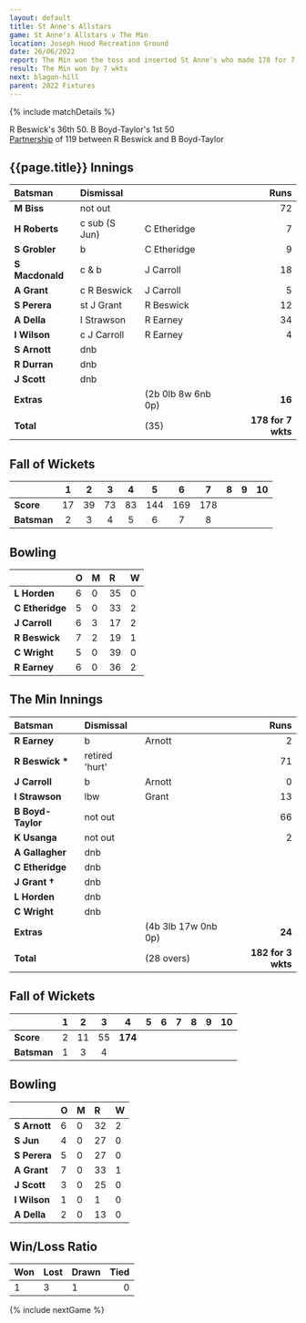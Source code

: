 ```yaml
---
layout: default
title: St Anne's Allstars
game: St Anne's Allstars v The Min
location: Joseph Hood Recreation Ground
date: 26/06/2022
report: The Min won the toss and inserted St Anne's who made 178 for 7 wkts in 35 overs. The Min made 182 for 3 wkts in reply in 28 overs
result: The Min won by 7 wkts
next: blagon-hill
parent: 2022 Fixtures
---
```


{% include matchDetails %}

R Beswick's 36th 50. B Boyd-Taylor's 1st 50<br />
[Partnership](/records/partnerships) of 119 between R Beswick and B Boyd-Taylor

## {{page.title}} Innings

| Batsman | Dismissal | | Runs |
|:---|:---|---|---:|
| **M Biss** | not out |  | 72 |
| **H Roberts** | c sub (S Jun) | C Etheridge | 7 |
| **S Grobler** | b | C Etheridge | 9 |
| **S Macdonald** | c & b | J Carroll | 18 |
| **A Grant** | c R Beswick | J Carroll | 5 |
| **S Perera** | st J Grant | R Beswick | 12 |
| **A Della** | I Strawson | R Earney | 34 |
| **I Wilson** | c J Carroll | R Earney | 4 |
| **S Arnott** | dnb |  |  |
| **R Durran** | dnb |  |  |
| **J Scott** | dnb | |  |
| **Extras** | | (2b 0lb 8w 6nb 0p) | **16** |
| **Total** | | (35) | **178 for 7 wkts** |

## Fall of Wickets

| | 1 | 2 | 3 | 4 | 5 | 6 | 7 | 8 | 9 | 10 |
|---|:---:|:---:|:---:|:---:|:---:|:---:|:---:|:---:|:---:|:---:|
| **Score** | 17 | 39 | 73 | 83 | 144 | 169 | 178 |  |  |  |
| **Batsman** | 2 | 3 | 4 | 5 | 6 | 7 | 8 |  |  |  | 

## Bowling

| | O | M | R | W |
|---|:---|:---|:---|:---|
| **L Horden** | 6 | 0 | 35 | 0 |
| **C Etheridge** | 5 | 0 | 33 | 2 |
| **J Carroll** | 6 | 3 | 17 | 2 |
| **R Beswick** | 7 | 2 | 19 | 1 |
| **C Wright** | 5 | 0 | 39 | 0 |
| **R Earney** | 6 | 0 | 36 | 2 |

## The Min Innings

| Batsman | Dismissal | | Runs |
|:---|:---|---|---:|
| **R Earney** | b | Arnott | 2 |
| **R Beswick &#42;** | retired 'hurt' |  | 71 |
| **J Carroll** | b | Arnott | 0 |
| **I Strawson** | lbw | Grant | 13 |
| **B Boyd-Taylor** | not out |  | 66 |
| **K Usanga** | not out |  | 2 |
| **A Gallagher** | dnb |  |  |
| **C Etheridge** | dnb |  |  |
| **J Grant &#8224;** | dnb |  |  |
| **L Horden** | dnb |  |  |
| **C Wright** | dnb |  |  |
| **Extras** | | (4b 3lb 17w 0nb 0p) | **24** |
| **Total** | | (28 overs) | **182 for 3 wkts** |

## Fall of Wickets

| | 1 | 2 | 3 | 4 | 5 | 6 | 7 | 8 | 9 | 10 |
|---|:---:|:---:|:---:|:---:|:---:|:---:|:---:|:---:|:---:|:---:|
| **Score** | 2 | 11 | 55 | **174** |  |  |  |  |  |  |
| **Batsman** | 1 | 3 | 4 |  |  |  |  |  |  |  | 

## Bowling

| | O | M | R | W |
|---|:---|:---|:---|:---|
| **S Arnott** | 6 | 0 | 32 | 2 |
| **S Jun** | 4 | 0 | 27 | 0 |
| **S Perera** | 5 | 0 | 27 | 0 |
| **A Grant** | 7 | 0 | 33 | 1 |
| **J Scott** | 3 | 0 | 25 | 0 |
| **I Wilson** | 1 | 0 | 1 | 0 |
| **A Della** | 2 | 0 | 13 | 0 |

## Win/Loss Ratio

| Won | Lost | Drawn | Tied |
|:---|:---|:---|---:|
| 1 | 3 | 1 | 0 |

{% include nextGame %}